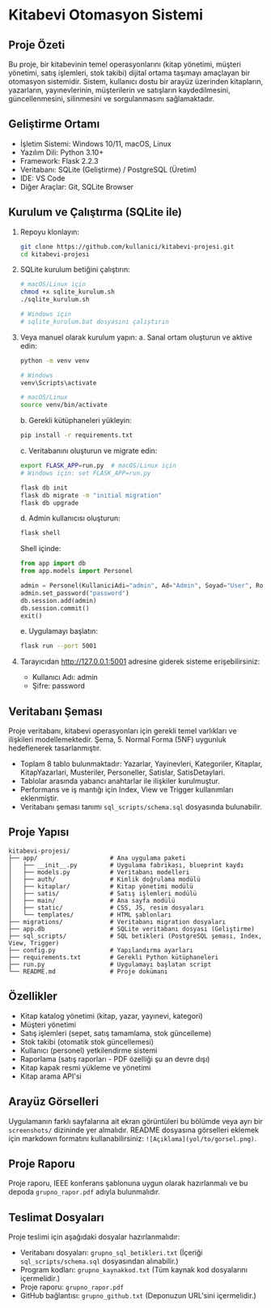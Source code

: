 # Kitabevi Otomasyon Sistemi

## Proje Özeti
Bu proje, bir kitabevinin temel operasyonlarını (kitap yönetimi, müşteri yönetimi, satış işlemleri, stok takibi) dijital ortama taşımayı amaçlayan bir otomasyon sistemidir. Sistem, kullanıcı dostu bir arayüz üzerinden kitapların, yazarların, yayınevlerinin, müşterilerin ve satışların kaydedilmesini, güncellenmesini, silinmesini ve sorgulanmasını sağlamaktadır.

## Geliştirme Ortamı
- İşletim Sistemi: Windows 10/11, macOS, Linux
- Yazılım Dili: Python 3.10+
- Framework: Flask 2.2.3
- Veritabanı: SQLite (Geliştirme) / PostgreSQL (Üretim)
- IDE: VS Code
- Diğer Araçlar: Git, SQLite Browser

## Kurulum ve Çalıştırma (SQLite ile)
1. Repoyu klonlayın:
   ```bash
   git clone https://github.com/kullanici/kitabevi-projesi.git
   cd kitabevi-projesi
   ```

2. SQLite kurulum betiğini çalıştırın:
   ```bash
   # macOS/Linux için
   chmod +x sqlite_kurulum.sh
   ./sqlite_kurulum.sh

   # Windows için
   # sqlite_kurulum.bat dosyasını çalıştırın
   ```

3. Veya manuel olarak kurulum yapın:
   a. Sanal ortam oluşturun ve aktive edin:
      ```bash
      python -m venv venv

      # Windows
      venv\Scripts\activate

      # macOS/Linux
      source venv/bin/activate
      ```

   b. Gerekli kütüphaneleri yükleyin:
      ```bash
      pip install -r requirements.txt
      ```

   c. Veritabanını oluşturun ve migrate edin:
      ```bash
      export FLASK_APP=run.py  # macOS/Linux için
      # Windows için: set FLASK_APP=run.py

      flask db init
      flask db migrate -m "initial migration"
      flask db upgrade
      ```

   d. Admin kullanıcısı oluşturun:
      ```bash
      flask shell
      ```

      Shell içinde:
      ```python
      from app import db
      from app.models import Personel

      admin = Personel(KullaniciAdi="admin", Ad="Admin", Soyad="User", Rol="Admin")
      admin.set_password("password")
      db.session.add(admin)
      db.session.commit()
      exit()
      ```

   e. Uygulamayı başlatın:
      ```bash
      flask run --port 5001
      ```

4. Tarayıcıdan http://127.0.0.1:5001 adresine giderek sisteme erişebilirsiniz:
   - Kullanıcı Adı: admin
   - Şifre: password

## Veritabanı Şeması
Proje veritabanı, kitabevi operasyonları için gerekli temel varlıkları ve ilişkileri modellemektedir. Şema, 5. Normal Forma (5NF) uygunluk hedeflenerek tasarlanmıştır.
- Toplam 8 tablo bulunmaktadır: Yazarlar, Yayinevleri, Kategoriler, Kitaplar, KitapYazarlari, Musteriler, Personeller, Satislar, SatisDetaylari.
- Tablolar arasında yabancı anahtarlar ile ilişkiler kurulmuştur.
- Performans ve iş mantığı için Index, View ve Trigger kullanımları eklenmiştir.
- Veritabanı şeması tanımı `sql_scripts/schema.sql` dosyasında bulunabilir.

## Proje Yapısı
```
kitabevi-projesi/
├── app/                    # Ana uygulama paketi
│   ├── __init__.py         # Uygulama fabrikası, blueprint kaydı
│   ├── models.py           # Veritabanı modelleri
│   ├── auth/               # Kimlik doğrulama modülü
│   ├── kitaplar/           # Kitap yönetimi modülü
│   ├── satis/              # Satış işlemleri modülü
│   ├── main/               # Ana sayfa modülü
│   ├── static/             # CSS, JS, resim dosyaları
│   └── templates/          # HTML şablonları
├── migrations/             # Veritabanı migration dosyaları
├── app.db                  # SQLite veritabanı dosyası (Geliştirme)
├── sql_scripts/            # SQL betikleri (PostgreSQL şeması, Index, View, Trigger)
├── config.py               # Yapılandırma ayarları
├── requirements.txt        # Gerekli Python kütüphaneleri
├── run.py                  # Uygulamayı başlatan script
└── README.md               # Proje dokümanı
```

## Özellikler
- Kitap katalog yönetimi (kitap, yazar, yayınevi, kategori)
- Müşteri yönetimi
- Satış işlemleri (sepet, satış tamamlama, stok güncelleme)
- Stok takibi (otomatik stok güncellemesi)
- Kullanıcı (personel) yetkilendirme sistemi
- Raporlama (satış raporları - PDF özelliği şu an devre dışı)
- Kitap kapak resmi yükleme ve yönetimi
- Kitap arama API'si

## Arayüz Görselleri
Uygulamanın farklı sayfalarına ait ekran görüntüleri bu bölümde veya ayrı bir `screenshots/` dizininde yer almalıdır. README dosyasına görselleri eklemek için markdown formatını kullanabilirsiniz: `![Açıklama](yol/to/gorsel.png)`.

## Proje Raporu
Proje raporu, IEEE konferans şablonuna uygun olarak hazırlanmalı ve bu depoda `grupno_rapor.pdf` adıyla bulunmalıdır.

## Teslimat Dosyaları
Proje teslimi için aşağıdaki dosyalar hazırlanmalıdır:
- Veritabanı dosyaları: `grupno_sql_betikleri.txt` (İçeriği `sql_scripts/schema.sql` dosyasından alınabilir.)
- Program kodları: `grupno_kaynakkod.txt` (Tüm kaynak kod dosyalarını içermelidir.)
- Proje raporu: `grupno_rapor.pdf`
- GitHub bağlantısı: `grupno_github.txt` (Deponuzun URL'sini içermelidir.)